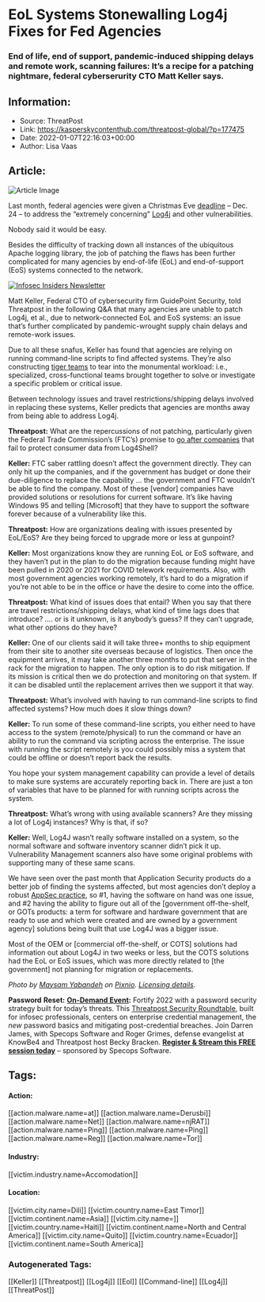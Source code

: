 # EoL Systems Stonewalling Log4j Fixes for Fed Agencies
### End of life, end of support, pandemic-induced shipping delays and remote work, scanning failures: It’s a recipe for a patching nightmare, federal cyberserurity CTO Matt Keller says.

## Information:
+ Source: ThreatPost
+ Link: https://kasperskycontenthub.com/threatpost-global/?p=177475
+ Date: 2022-01-07T22:16:03+00:00
+ Author: Lisa Vaas


## Article:
![Article Image](https://media.threatpost.com/wp-content/uploads/sites/103/2022/01/07171457/lizard-stone-wall-e1641593709939.jpeg)

Last month, federal agencies were given a Christmas Eve [deadline](https://federalnewsnetwork.com/cybersecurity/2021/12/agencies-get-christmas-eve-deadline-to-address-extremely-concerning-vulnerability/) – Dec. 24 – to address the “extremely concerning” [Log4j](https://threatpost.com/log4j-related-flaw-h2-database/177448/) and other vulnerabilities.


Nobody said it would be easy.


Besides the difficulty of tracking down all instances of the ubiquitous Apache logging library, the job of patching the flaws has been further complicated for many agencies by end-of-life (EoL) and end-of-support (EoS) systems connected to the network.


[![Infosec Insiders Newsletter](https://media.threatpost.com/wp-content/uploads/sites/103/2021/07/10165815/infosec_insiders_in_article_promo.png)](https://threatpost.com/infosec-insider-subscription-page/?utm_source=ART&utm_medium=ART&utm_campaign=InfosecInsiders_Newsletter_Promo/)


Matt Keller, Federal CTO of cybersecurity firm GuidePoint Security, told Threatpost in the following Q&A that many agencies are unable to patch Log4j, et al., due to network-connected EoL and EoS systems: an issue that’s further complicated by pandemic-wrought supply chain delays and remote-work issues.


Due to all these snafus, Keller has found that agencies are relying on running command-line scripts to find affected systems. They’re also constructing [tiger teams](https://www.lucidchart.com/blog/what-is-a-tiger-team) to tear into the monumental workload: i.e., specialized, cross-functional teams brought together to solve or investigate a specific problem or critical issue.


Between technology issues and travel restrictions/shipping delays involved in replacing these systems, Keller predicts that agencies are months away from being able to address Log4j.


**Threatpost:** What are the repercussions of not patching, particularly given the Federal Trade Commission’s (FTC’s) promise to [go after companies](https://threatpost.com/ftc-pursue-companies-log4j/177368/) that fail to protect consumer data from Log4Shell?


**Keller:** FTC saber rattling doesn’t affect the government directly. They can only hit up the companies, and if the government has budget or done their due-diligence to replace the capability … the government and FTC wouldn’t be able to find the company. Most of these [vendor] companies have provided solutions or resolutions for current software. It’s like having Windows 95 and telling [Microsoft] that they have to support the software forever because of a vulnerability like this.


**Threatpost:** How are organizations dealing with issues presented by EoL/EoS? Are they being forced to upgrade more or less at gunpoint?


**Keller:** Most organizations know they are running EoL or EoS software, and they haven’t put in the plan to do the migration because funding might have been pulled in 2020 or 2021 for COVID telework requirements. Also, with most government agencies working remotely, it’s hard to do a migration if you’re not able to be in the office or have the desire to come into the office.


**Threatpost:** What kind of issues does that entail? When you say that there are travel restrictions/shipping delays, what kind of time lags does that introduce? …. or is it unknown, is it anybody’s guess? If they can’t upgrade, what other options do they have?


**Keller:** One of our clients said it will take three+ months to ship equipment from their site to another site overseas because of logistics. Then once the equipment arrives, it may take another three months to put that server in the rack for the migration to happen. The only option is to do risk mitigation. If its mission is critical then we do protection and monitoring on that system. If it can be disabled until the replacement arrives then we support it that way.


**Threatpost:** What’s involved with having to run command-line scripts to find affected systems? How much does it slow things down?


**Keller:** To run some of these command-line scripts, you either need to have access to the system (remote/physical) to run the command or have an ability to run the command via scripting across the enterprise. The issue with running the script remotely is you could possibly miss a system that could be offline or doesn’t report back the results.


You hope your system management capability can provide a level of details to make sure systems are accurately reporting back in. There are just a ton of variables that have to be planned for with running scripts across the system.


**Threatpost:** What’s wrong with using available scanners? Are they missing a lot of Log4j instances? Why is that, if so?


**Keller:** Well, Log4J wasn’t really software installed on a system, so the normal software and software inventory scanner didn’t pick it up. Vulnerability Management scanners also have some original problems with supporting many of these same scans.


We have seen over the past month that Application Security products do a better job of finding the systems affected, but most agencies don’t deploy a robust [AppSec practice](https://threatpost.com/next-generation-application-security/175765/), so #1, having the software on hand was one issue, and #2 having the ability to figure out all of the [government off-the-shelf, or GOTs products: a term for software and hardware government that are ready to use and which were created and are owned by a government agency] solutions being built that use Log4J was a bigger issue.


Most of the OEM or [commercial off-the-shelf, or COTS] solutions had information out about Log4J in two weeks or less, but the COTS solutions had the EoL or EoS issues, which was more directly related to [the government] not planning for migration or replacements.


*Photo by [Maysam Yabandeh](https://pixnio.com/media/lizard-stone-wall-rough-architecture-texture) on [Pixnio](https://pixnio.com/). [Licensing details](https://creativecommons.org/licenses/publicdomain/).*


**Password** **Reset:** **[On-Demand Event](https://threatpost.com/webinars/password-reset-claiming-control-of-credentials-to-stop-attacks/):** Fortify 2022 with a password security strategy built for today’s threats. This [Threatpost Security Roundtable](https://threatpost.com/webinars/password-reset-claiming-control-of-credentials-to-stop-attacks/), built for infosec professionals, centers on enterprise credential management, the *new* password basics and mitigating post-credential breaches. Join Darren James, with Specops Software and Roger Grimes, defense evangelist at KnowBe4 and Threatpost host Becky Bracken. **[Register & Stream this FREE session today](https://threatpost.com/webinars/password-reset-claiming-control-of-credentials-to-stop-attacks/)** – sponsored by Specops Software.





## Tags:

#### Action:
[[action.malware.name=at]] [[action.malware.name=Derusbi]] [[action.malware.name=Net]] [[action.malware.name=njRAT]] [[action.malware.name=Ping]] [[action.malware.name=Ping]] [[action.malware.name=Reg]] [[action.malware.name=Tor]]

#### Industry:
[[victim.industry.name=Accomodation]]

#### Location:
[[victim.city.name=Dili]] [[victim.country.name=East Timor]] [[victim.continent.name=Asia]] [[victim.city.name=]] [[victim.country.name=Haiti]] [[victim.continent.name=North and Central America]] [[victim.city.name=Quito]] [[victim.country.name=Ecuador]] [[victim.continent.name=South America]]

### Autogenerated Tags:
[[Keller]] [[Threatpost]] [[Log4j]] [[Eol]] [[Command-line]] [[Log4j]] [[ThreatPost]]

